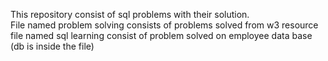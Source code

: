 This repository consist of sql problems with their solution.
<br>
File named problem solving consists of problems solved from w3 resource
<br>
file named sql learning consist of problem solved on employee data base (db is inside the file)
